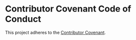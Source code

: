 
# Contributor Covenant Code of Conduct

This project adheres to the [Contributor Covenant](https://www.contributor-covenant.org/).
